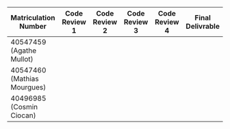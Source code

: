 
| Matriculation Number | Code Review 1 | Code Review 2 | Code Review 3 | Code Review 4 | Final Delivrable |
|--|--|--|--|--|--|
|40547459 (Agathe Mullot) |
|40547460 (Mathias Mourgues)|
|40496985 (Cosmin Ciocan) |
